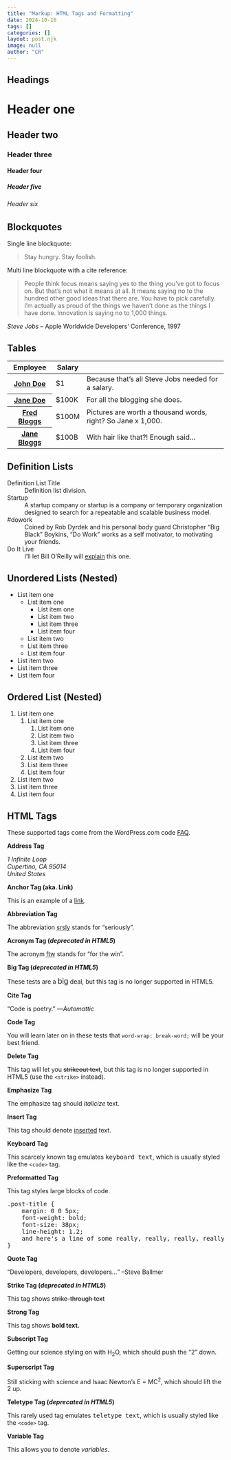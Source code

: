```yaml
---
title: "Markup: HTML Tags and Formatting"
date: 2024-10-16
tags: []
categories: []
layout: post.njk
image: null
author: "CR"
---
```


## Headings

# Header one
## Header two
### Header three
#### Header four
##### Header five
###### Header six

## Blockquotes

Single line blockquote:

> Stay hungry. Stay foolish.

Multi line blockquote with a cite reference:

> People think focus means saying yes to the thing you&#8217;ve got to focus on. But that&#8217;s not what it means at all. It means saying no to the hundred other good ideas that there are. 
> You have to pick carefully. I&#8217;m actually as proud of the things we haven&#8217;t done as the things I have done. Innovation is saying no to 1,000 things.

<cite>Steve Jobs</cite> &#8211; Apple Worldwide Developers&#8217; Conference, 1997

## Tables

<table>
<thead>
<tr>
<th>Employee</th>
<th>Salary</th>
<th></th>
</tr>
</thead>
<tbody>
<tr>
<th><a href="http://example.org/">John Doe</a></th>
<td>$1</td>
<td>Because that&#8217;s all Steve Jobs needed for a salary.</td>
</tr>
<tr>
<th><a href="http://example.org/">Jane Doe</a></th>
<td>$100K</td>
<td>For all the blogging she does.</td>
</tr>
<tr>
<th><a href="http://example.org/">Fred Bloggs</a></th>
<td>$100M</td>
<td>Pictures are worth a thousand words, right? So Jane x 1,000.</td>
</tr>
<tr>
<th><a href="http://example.org/">Jane Bloggs</a></th>
<td>$100B</td>
<td>With hair like that?! Enough said&#8230;</td>
</tr>
</tbody>
</table>


## Definition Lists

<dl>
<dt>Definition List Title</dt>
<dd>Definition list division.</dd>
<dt>Startup</dt>
<dd>A startup company or startup is a company or temporary organization designed to search for a repeatable and scalable business model.</dd>
<dt>#dowork</dt>
<dd>Coined by Rob Dyrdek and his personal body guard Christopher &#8220;Big Black&#8221; Boykins, &#8220;Do Work&#8221; works as a self motivator, to motivating your friends.</dd>
<dt>Do It Live</dt>
<dd>I&#8217;ll let Bill O&#8217;Reilly will <a title="We'll Do It Live" href="https://www.youtube.com/watch?v=O_HyZ5aW76c">explain</a> this one.</dd>
</dl>

## Unordered Lists (Nested)

- List item one
  - List item one
    - List item one
    - List item two 
    - List item three
    - List item four
  - List item two
  - List item three
  - List item four
- List item two
- List item three
- List item four

## Ordered List (Nested)

1. List item one
    1. List item one
        1. List item one
        2. List item two
        3. List item three
         4. List item four
    1. List item two  
    2. List item three
    3. List item four
2. List item two
3. List item three
4. List item four

## HTML Tags

These supported tags come from the WordPress.com code <a title="Code" href="http://en.support.wordpress.com/code/">FAQ</a>.

<p><strong>Address Tag</strong></p>
<address>1 Infinite Loop<br/>
Cupertino, CA 95014<br/>
United States</address>
<p><strong>Anchor Tag (aka. Link)</strong></p>
<p>This is an example of a <a title="Apple" href="http://apple.com">link</a>.</p>
<p><strong>Abbreviation Tag</strong></p>
<p>The abbreviation <abbr title="Seriously">srsly</abbr> stands for &#8220;seriously&#8221;.</p>
<p><strong>Acronym Tag (<em>deprecated in HTML5</em>)</strong></p>
<p>The acronym <acronym title="For The Win">ftw</acronym> stands for &#8220;for the win&#8221;.</p>
<p><strong>Big Tag <strong>(<em>deprecated in HTML5</em>)</strong></strong></p>
<p>These tests are a <big>big</big> deal, but this tag is no longer supported in HTML5.</p>
<p><strong>Cite Tag</strong></p>
<p>&#8220;Code is poetry.&#8221; &#8212;<cite>Automattic</cite></p>
<p><strong>Code Tag</strong></p>
<p>You will learn later on in these tests that <code>word-wrap: break-word;</code> will be your best friend.</p>
<p><strong>Delete Tag</strong></p>
<p>This tag will let you <del>strikeout text</del>, but this tag is no longer supported in HTML5 (use the <code>&lt;strike&gt;</code> instead).</p>
<p><strong>Emphasize Tag</strong></p>
<p>The emphasize tag should <em>italicize</em> text.</p>
<p><strong>Insert Tag</strong></p>
<p>This tag should denote <ins>inserted</ins> text.</p>
<p><strong>Keyboard Tag</strong></p>
<p>This scarcely known tag emulates <kbd>keyboard text</kbd>, which is usually styled like the <code>&lt;code&gt;</code> tag.</p>
<p><strong>Preformatted Tag</strong></p>
<p>This tag styles large blocks of code.</p>
<pre>.post-title {
	margin: 0 0 5px;
	font-weight: bold;
	font-size: 38px;
	line-height: 1.2;
	and here's a line of some really, really, really, really long text, just to see how the PRE tag handles it and to find out how it overflows;
}</pre>
<p><strong>Quote Tag</strong></p>
<p><q>Developers, developers, developers&#8230;</q> &#8211;Steve Ballmer</p>
<p><strong>Strike Tag <strong>(<em>deprecated in HTML5</em>)</strong></strong></p>
<p>This tag shows <span style="text-decoration: line-through">strike-through text</span></p>
<p><strong>Strong Tag</strong></p>
<p>This tag shows <strong>bold<strong> text.</strong></strong></p>
<p><strong>Subscript Tag</strong></p>
<p>Getting our science styling on with H<sub>2</sub>O, which should push the &#8220;2&#8221; down.</p>
<p><strong>Superscript Tag</strong></p>
<p>Still sticking with science and Isaac Newton&#8217;s E = MC<sup>2</sup>, which should lift the 2 up.</p>
<p><strong>Teletype Tag <strong>(<em>deprecated in HTML5</em>)</strong></strong></p>
<p>This rarely used tag emulates <tt>teletype text</tt>, which is usually styled like the <code>&lt;code&gt;</code> tag.</p>
<p><strong>Variable Tag</strong></p>
<p>This allows you to denote <var>variables</var>.</p>